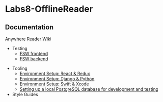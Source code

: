 # Labs8-OfflineReader

## Documentation

[Anywhere Reader Wiki](https://github.com/Lambda-School-Labs/Labs8-OfflineReader/wiki)

- Testing
  - [FSW frontend](https://upbeat-shockley-073b78.netlify.com/)
  - [FSW backend](https://likjshfiljsundiclues.herokuapp.com)

* Tooling
  - [Environment Setup: React & Redux](https://github.com/Lambda-School-Labs/Labs8-OfflineReader/wiki/Environment-Setup:-React-&-Redux)
  - [Environment Setup: Django & Python](https://github.com/Lambda-School-Labs/Labs8-OfflineReader/wiki/Environment-Setup:-Django-&-Python)
  - [Environment Setup: Swift & Xcode](https://github.com/Lambda-School-Labs/Labs8-OfflineReader/wiki/Environment-Setup:-Swift-&-Xcode)
  - [Setting up a local PostgreSQL database for development and testing](https://github.com/Lambda-School-Labs/Labs8-OfflineReader/wiki/Setting-up-a-PostgreSQL-database-for-local-testing)
* Style Guides

